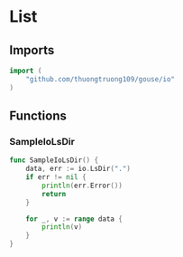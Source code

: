 # List

## Imports

```go
import (
	"github.com/thuongtruong109/gouse/io")
```
## Functions


### SampleIoLsDir

```go
func SampleIoLsDir() {
	data, err := io.LsDir(".")
	if err != nil {
		println(err.Error())
		return
	}

	for _, v := range data {
		println(v)
	}
}```

